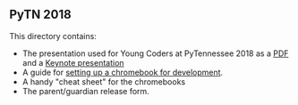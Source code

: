PyTN 2018
---------

This directory contains:

- The presentation used for Young Coders at PyTennessee 2018 as a
   [PDF](YounCoders_2018_EN.pdf) and a [Keynote presentation](YounCoders_2018_EN.kjey)
- A guide for [setting up a chromebook for development](chromebooks.md).
- A handy "cheat sheet" for the chromebooks
- The parent/guardian release form.


